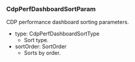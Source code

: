 ### CdpPerfDashboardSortParam
CDP performance dashboard sorting parameters.

- type: CdpPerfDashboardSortType
  - Sort type.
- sortOrder: SortOrder
  - Sorts by order.
